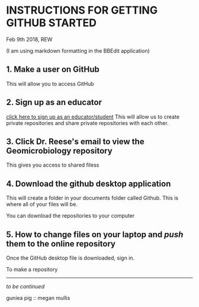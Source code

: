 # INSTRUCTIONS FOR GETTING __GITHUB__ STARTED
 Feb 9th 2018, REW

(I am using markdown formatting in the BBEdit application)

## 1. Make a user on GitHub
This will allow you to access GitHub


## 2. Sign up as an educator
[click here to sign up as an educator/student](https://education.github.com)
This will allow us to create private repositories and share private repositories with each other.


## 3. Click Dr. Reese's email to view the Geomicrobiology repository
This gives you access to shared filess
	
	
	
## 4. Download the github desktop application

   This will create a folder in your documents folder called Github.
   This is where all of your files will be.


You can download the repositories to your computer 


## 5. How to change files on your laptop and _push_ them to the online repository
Once the GitHub desktop file is downloaded, sign in.

To make a repository

____
*to be continued*

guniea pig :: megan mullis
